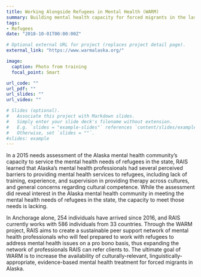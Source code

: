 ```yaml
---
title: Working Alongside Refugees in Mental Health (WARM)
summary: Building mental health capacity for forced migrants in the last frontier.
tags:
- Refugees
date: "2018-10-01T00:00:00Z"

# Optional external URL for project (replaces project detail page).
external_link: "https://www.warmalaska.org/"

image:
  caption: Photo from training
  focal_point: Smart

url_code: ""
url_pdf: ""
url_slides: ""
url_video: ""

# Slides (optional).
#   Associate this project with Markdown slides.
#   Simply enter your slide deck's filename without extension.
#   E.g. `slides = "example-slides"` references `content/slides/example-slides.md`.
#   Otherwise, set `slides = ""`.
#slides: example
---
```


In a 2015 needs assessment of the Alaska mental health community’s capacity to service the mental health needs of refugees in the state, RAIS learned that Alaska’s mental health professionals had several perceived barriers to providing mental health services to refugees, including lack of training, experience, and supervision in providing therapy across cultures, and general concerns regarding cultural competence. While the assessment did reveal interest in the Alaska mental health community in meeting the mental health needs of refugees in the state, the capacity to meet those needs is lacking.

In Anchorage alone, 254 individuals have arrived since 2016, and RAIS currently works with 586 individuals from 33 countries. Through the WARM project, RAIS aims to create a sustainable peer support network of mental health professionals who will feel prepared to work with refugees to address mental health issues on a pro bono basis, thus expanding the network of professionals RAIS can refer clients to. The ultimate goal of WARM is to increase the availability of culturally-relevant, linguistically-appropriate, evidence-based mental health treatment for forced migrants in Alaska.
